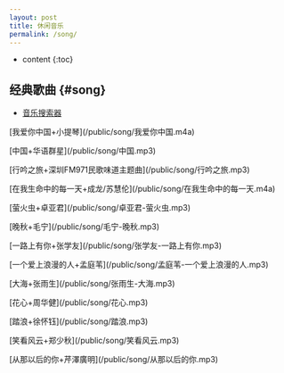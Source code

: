 ```yaml
---
layout: post
title: 休闲音乐
permalink: /song/
---
```


* content
{:toc}


经典歌曲								{#song}
-----------------------------------------------------------------
+ [音乐搜索器](http://music.cccyun.cc/)

<p>[我爱你中国+小提琴](/public/song/我爱你中国.m4a)</p>

<p>[中国+华语群星](/public/song/中国.mp3)</p>

<p>[行吟之旅+深圳FM971民歌味道主题曲](/public/song/行吟之旅.mp3)</p>

<p>[在我生命中的每一天+成龙/苏慧伦](/public/song/在我生命中的每一天.m4a)</p>

<p>[萤火虫+卓亚君](/public/song/卓亚君-萤火虫.mp3)</p>

<p>[晚秋+毛宁](/public/song/毛宁-晚秋.mp3)</p>

<p>[一路上有你+张学友](/public/song/张学友-一路上有你.mp3)</p>

<p>[一个爱上浪漫的人+孟庭苇](/public/song/孟庭苇-一个爱上浪漫的人.mp3)</p>

<p>[大海+张雨生](/public/song/张雨生-大海.mp3)</p>

<p>[花心+周华健](/public/song/花心.mp3)</p>

<p>[踏浪+徐怀钰](/public/song/踏浪.mp3)</p>

<p>[笑看风云+郑少秋](/public/song/笑看风云.mp3)</p>

<p>[从那以后的你+芹澤廣明](/public/song/从那以后的你.mp3)</p>
